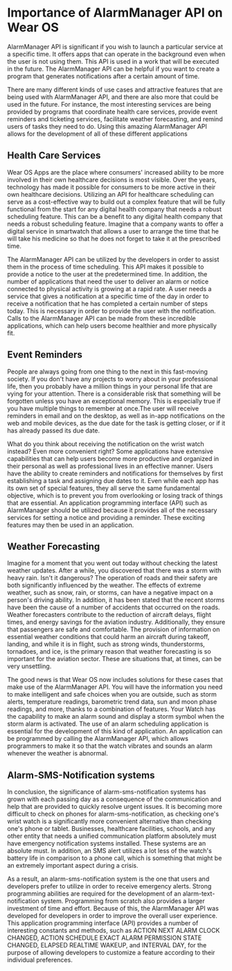 # Importance of AlarmManager API on Wear OS
AlarmManager API is significant if you wish to launch a particular service at a specific time. It offers apps that can operate in the background even when the user is not using them. This API is used in a work that will be executed in the future. The AlarmManager API can be helpful if you want to create a program that generates notifications after a certain amount of time.

There are many different kinds of use cases and attractive features that are being used with AlarmManager API, and there are also more that could be used in the future. For instance, the most interesting services are being provided by programs that coordinate health care services, provide event reminders and ticketing services, facilitate weather forecasting, and remind users of tasks they need to do. Using this amazing AlarmManager API allows for the development of all of these different applications

## Health Care Services
Wear OS Apps are the place where consumers' increased ability to be more involved in their own healthcare decisions is most visible. Over the years, technology has made it possible for consumers to be more active in their own healthcare decisions. Utilizing an API for healthcare scheduling can serve as a cost-effective way to build out a complex feature that will be fully functional from the start for any digital health company that needs a robust scheduling feature. This can be a benefit to any digital health company that needs a robust scheduling feature. Imagine that a company wants to offer a digital service in smartwatch that allows a user to arrange the time that he will take his medicine so that he does not forget to take it at the prescribed time. 

The AlarmManager API can be utilized by the developers in order to assist them in the process of time scheduling. This API makes it possible to provide a notice to the user at the predetermined time. In addition, the number of applications that need the user to deliver an alarm or notice connected to physical activity is growing at a rapid rate. A user needs a service that gives a notification at a specific time of the day in order to receive a notification that he has completed a certain number of steps today. This is necessary in order to provide the user with the notification. Calls to the AlarmManager API can be made from these incredible applications, which can help users become healthier and more physically fit.

## Event Reminders
People are always going from one thing to the next in this fast-moving society. If you don't have any projects to worry about in your professional life, then you probably have a million things in your personal life that are vying for your attention. There is a considerable risk that something will be forgotten unless you have an exceptional memory. This is especially true if you have multiple things to remember at once.The user will receive reminders in email and on the desktop, as well as in-app notifications on the web and mobile devices, as the due date for the task is getting closer, or if it has already passed its due date.

What do you think about receiving the notification on the wrist watch instead? Even more convenient right? Some applications have extensive capabilities that can help users become more productive and organized in their personal as well as professional lives in an effective manner. Users have the ability to create reminders and notifications for themselves by first establishing a task and assigning due dates to it. Even while each app has its own set of special features, they all serve the same fundamental objective, which is to prevent you from overlooking or losing track of things that are essential. An application programming interface (API) such as AlarmManager should be utilized because it provides all of the necessary services for setting a notice and providing a reminder. These exciting features may then be used in an application.

## Weather Forecasting
Imagine for a moment that you went out today without checking the latest weather updates. After a while, you discovered that there was a storm with heavy rain. Isn't it dangerous? The operation of roads and their safety are both significantly influenced by the weather. The effects of extreme weather, such as snow, rain, or storms, can have a negative impact on a person's driving ability. In addition, it has been stated that the recent storms have been the cause of a number of accidents that occurred on the roads. Weather forecasters contribute to the reduction of aircraft delays, flight times, and energy savings for the aviation industry. Additionally, they ensure that passengers are safe and comfortable. The provision of information on essential weather conditions that could harm an aircraft during takeoff, landing, and while it is in flight, such as strong winds, thunderstorms, tornadoes, and ice, is the primary reason that weather forecasting is so important for the aviation sector. These are situations that, at times, can be very unsettling. 

The good news is that Wear OS now includes solutions for these cases that make use of the AlarmManager API. You will have the information you need to make intelligent and safe choices when you are outside, such as storm alerts, temperature readings, barometric trend data, sun and moon phase readings, and more, thanks to a combination of features. Your Watch has the capability to make an alarm sound and display a storm symbol when the storm alarm is activated. The use of an alarm scheduling application is essential for the development of this kind of application. An application can be programmed by calling the AlarmManager API, which allows programmers to make it so that the watch vibrates and sounds an alarm whenever the weather is abnormal.

## Alarm-SMS-Notification systems
In conclusion, the significance of alarm-sms-notification systems has grown with each passing day as a consequence of the communication and help that are provided to quickly resolve urgent issues. It is becoming more difficult to check on phones for alarm-sms-notification, as checking one's wrist watch is a significantly more convenient alternative than checking one's phone or tablet. Businesses, healthcare facilities, schools, and any other entity that needs a unified communication platform absolutely must have emergency notification systems installed. These systems are an absolute must. In addition, an SMS alert utilizes a lot less of the watch's battery life in comparison to a phone call, which is something that might be an extremely important aspect during a crisis. 

As a result, an alarm-sms-notification system is the one that users and developers prefer to utilize in order to receive emergency alerts. Strong programming abilities are required for the development of an alarm-text-notification system. Programming from scratch also provides a larger investment of time and effort. Because of this, the AlarmManager API was developed for developers in order to improve the overall user experience. This application programming interface (API) provides a number of interesting constants and methods, such as ACTION NEXT ALARM CLOCK CHANGED, ACTION SCHEDULE EXACT ALARM PERMISSION STATE CHANGED, ELAPSED REALTIME WAKEUP, and INTERVAL DAY, for the purpose of allowing developers to customize a feature according to their individual preferences.

